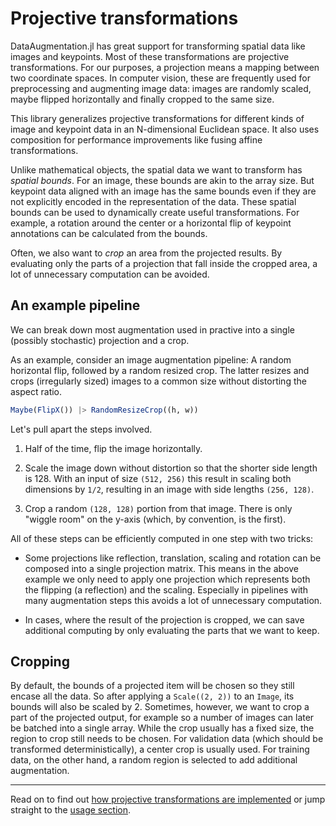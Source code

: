 

# Projective transformations

DataAugmentation.jl has great support for transforming spatial data like images and keypoints. Most of these transformations are projective transformations. For our purposes, a projection means a mapping between two coordinate spaces. In computer vision, these are frequently used for preprocessing and augmenting image data: images are randomly scaled, maybe flipped horizontally and finally cropped to the same size.

This library generalizes projective transformations for different kinds of image and keypoint data in an N-dimensional Euclidean space. It also uses composition for performance improvements like fusing affine transformations.

Unlike mathematical objects, the spatial data we want to transform has *spatial bounds*. For an image, these bounds are akin to the array size. But keypoint data aligned with an image has the same bounds even if they are not explicitly encoded in the representation of the data.
These spatial bounds can be used to dynamically create useful transformations. For example, a rotation around the center or a horizontal flip of keypoint annotations can be calculated from the bounds.

Often, we also want to *crop* an area from the projected results. By evaluating only the parts of a projection that fall inside the cropped area, a lot of unnecessary computation can be avoided.

## An example pipeline


We can break down most augmentation used in practive into a single (possibly stochastic) projection and a crop.

As an example, consider an image augmentation pipeline: A random horizontal flip, followed by a random resized crop. The latter resizes and crops (irregularly sized) images to a common size without distorting the aspect ratio.

```julia
Maybe(FlipX()) |> RandomResizeCrop((h, w))
```

Let's pull apart the steps involved. 

1. Half of the time, flip the image horizontally.

2. Scale the image down without distortion so that the shorter side length is 128. With an input of size `(512, 256)` this result in scaling both dimensions by `1/2`, resulting in an image with side lengths `(256, 128)`.

3. Crop a random `(128, 128)` portion from that image. There is only "wiggle room" on the y-axis (which, by convention, is the first).

All of these steps can be efficiently computed in one step with two tricks:

- Some projections like reflection, translation, scaling and rotation can be composed into a single projection matrix. This means in the above example we only need to apply one projection which represents both the flipping (a reflection) and the scaling. Especially in pipelines with many augmentation steps this avoids a lot of unnecessary computation.

- In cases, where the result of the projection is cropped, we can save additional computing by only evaluating the parts that we want to keep. 

## Cropping

By default, the bounds of a projected item will be chosen so they still encase all the data. So after applying a `Scale((2, 2))` to an `Image`, its bounds will also be scaled by 2. Sometimes, however, we want to crop a part of the projected output, for example so a number of images can later be batched into a single array. While the crop usually has a fixed size, the region to crop still needs to be chosen. For validation data (which should be transformed deterministically), a center crop is usually used. For training data, on the other hand, a random region is selected to add additional augmentation. 

---

Read on to find out [how projective transformations are implemented](./interface.md) or jump straight to the [usage section](./usage.md).
